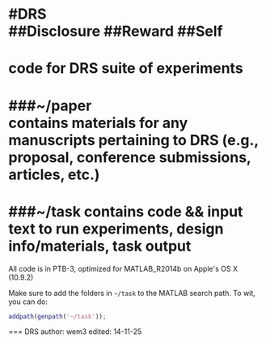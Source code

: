#DRS  
##Disclosure
##Reward
##Self
===

code for DRS suite of experiments  
===
###~/paper  
contains materials for any manuscripts pertaining to DRS (e.g., proposal, conference submissions, articles, etc.)  
===
###~/task
contains code && input text to run experiments, design info/materials, task output  
===

All code is in PTB-3, optimized for MATLAB_R2014b on Apple's OS X (10.9.2)  

Make sure to add the folders in `~/task` to the MATLAB search path. To wit, you can do:  

```matlab
addpath(genpath('~/task'));
```
===
DRS
author: wem3
edited: 14-11-25